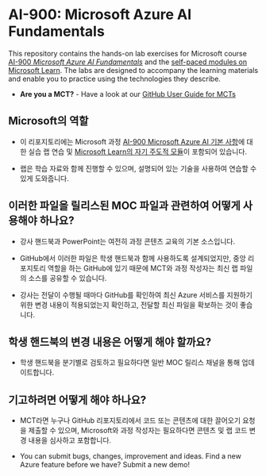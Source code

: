 # <a name="ai-900-microsoft-azure-ai-fundamentals"></a>AI-900: Microsoft Azure AI Fundamentals

This repository contains the hands-on lab exercises for Microsoft course <bpt id="p1">[</bpt>AI-900 <bpt id="p2">*</bpt>Microsoft Azure AI Fundamentals<ept id="p2">*</ept><ept id="p1">](https://docs.microsoft.com/en-us/learn/certifications/courses/ai-900t00)</ept> and the <bpt id="p3">[</bpt>self-paced modules on Microsoft Learn<ept id="p3">](https://docs.microsoft.com/learn/certifications/azure-ai-fundamentals)</ept>. The labs are designed to accompany the learning materials and enable you to practice using the technologies they describe. 

- <bpt id="p1">**</bpt>Are you a MCT?<ept id="p1">**</ept> - Have a look at our <bpt id="p1">[</bpt>GitHub User Guide for MCTs<ept id="p1">](https://microsoftlearning.github.io/MCT-User-Guide/)</ept>

## <a name="what-are-we-doing"></a>Microsoft의 역할

- 이 리포지토리에는 Microsoft 과정 [AI-900 Microsoft Azure AI 기본 사항](https://docs.microsoft.com/en-us/learn/certifications/courses/ai-900t00)에 대한 실습 랩 연습 및 [Microsoft Learn의 자기 주도적 모듈](https://docs.microsoft.com/learn/certifications/azure-ai-fundamentals)이 포함되어 있습니다.

- 랩은 학습 자료와 함께 진행할 수 있으며, 설명되어 있는 기술을 사용하여 연습할 수 있게 도와줍니다.

## <a name="how-should-i-use-these-files-relative-to-the-released-moc-files"></a>이러한 파일을 릴리스된 MOC 파일과 관련하여 어떻게 사용해야 하나요?

- 강사 핸드북과 PowerPoint는 여전히 과정 콘텐츠 교육의 기본 소스입니다.

- GitHub에서 이러한 파일은 학생 핸드북과 함께 사용하도록 설계되었지만, 중앙 리포지토리 역할을 하는 GitHub에 있기 때문에 MCT와 과정 작성자는 최신 랩 파일의 소스를 공유할 수 있습니다.

- 강사는 전달이 수행될 때마다 GitHub를 확인하여 최신 Azure 서비스를 지원하기 위한 변경 내용이 적용되었는지 확인하고, 전달할 최신 파일을 확보하는 것이 좋습니다.

## <a name="what-about-changes-to-the-student-handbook"></a>학생 핸드북의 변경 내용은 어떻게 해야 할까요?

- 학생 핸드북을 분기별로 검토하고 필요하다면 일반 MOC 릴리스 채널을 통해 업데이트합니다.

## <a name="how-do-i-contribute"></a>기고하려면 어떻게 해야 하나요?

- MCT라면 누구나 GitHub 리포지토리에서 코드 또는 콘텐츠에 대한 끌어오기 요청을 제출할 수 있으며, Microsoft와 과정 작성자는 필요하다면 콘텐츠 및 랩 코드 변경 내용을 심사하고 포함합니다.

- You can submit bugs, changes, improvement and ideas.  Find a new Azure feature before we have?  Submit a new demo!
